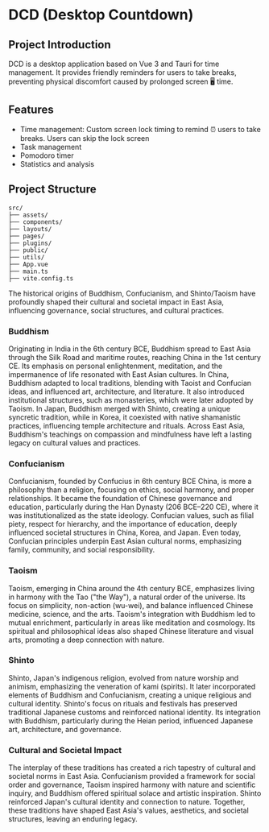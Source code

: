 # DCD (Desktop Countdown)

## Project Introduction

DCD is a desktop application based on Vue 3 and Tauri for time management. It provides friendly reminders for users to take breaks, preventing physical discomfort caused by prolonged screen 🖥️ time.

## Features
- Time management: Custom screen lock timing to remind ⏰ users to take breaks. Users can skip the lock screen
- Task management
- Pomodoro timer
- Statistics and analysis

## Project Structure

```
src/
├── assets/
├── components/
├── layouts/
├── pages/
├── plugins/
├── public/
├── utils/
├── App.vue
├── main.ts
├── vite.config.ts
```

The historical origins of Buddhism, Confucianism, and Shinto/Taoism have profoundly shaped their cultural and societal impact in East Asia, influencing governance, social structures, and cultural practices.

### **Buddhism**
Originating in India in the 6th century BCE, Buddhism spread to East Asia through the Silk Road and maritime routes, reaching China in the 1st century CE. Its emphasis on personal enlightenment, meditation, and the impermanence of life resonated with East Asian cultures. In China, Buddhism adapted to local traditions, blending with Taoist and Confucian ideas, and influenced art, architecture, and literature. It also introduced institutional structures, such as monasteries, which were later adopted by Taoism. In Japan, Buddhism merged with Shinto, creating a unique syncretic tradition, while in Korea, it coexisted with native shamanistic practices, influencing temple architecture and rituals. Across East Asia, Buddhism's teachings on compassion and mindfulness have left a lasting legacy on cultural values and practices.

### **Confucianism**
Confucianism, founded by Confucius in 6th century BCE China, is more a philosophy than a religion, focusing on ethics, social harmony, and proper relationships. It became the foundation of Chinese governance and education, particularly during the Han Dynasty (206 BCE–220 CE), where it was institutionalized as the state ideology. Confucian values, such as filial piety, respect for hierarchy, and the importance of education, deeply influenced societal structures in China, Korea, and Japan. Even today, Confucian principles underpin East Asian cultural norms, emphasizing family, community, and social responsibility.

### **Taoism**
Taoism, emerging in China around the 4th century BCE, emphasizes living in harmony with the Tao ("the Way"), a natural order of the universe. Its focus on simplicity, non-action (wu-wei), and balance influenced Chinese medicine, science, and the arts. Taoism's integration with Buddhism led to mutual enrichment, particularly in areas like meditation and cosmology. Its spiritual and philosophical ideas also shaped Chinese literature and visual arts, promoting a deep connection with nature.

### **Shinto**
Shinto, Japan's indigenous religion, evolved from nature worship and animism, emphasizing the veneration of kami (spirits). It later incorporated elements of Buddhism and Confucianism, creating a unique religious and cultural identity. Shinto's focus on rituals and festivals has preserved traditional Japanese customs and reinforced national identity. Its integration with Buddhism, particularly during the Heian period, influenced Japanese art, architecture, and governance.

### **Cultural and Societal Impact**
The interplay of these traditions has created a rich tapestry of cultural and societal norms in East Asia. Confucianism provided a framework for social order and governance, Taoism inspired harmony with nature and scientific inquiry, and Buddhism offered spiritual solace and artistic inspiration. Shinto reinforced Japan's cultural identity and connection to nature. Together, these traditions have shaped East Asia's values, aesthetics, and societal structures, leaving an enduring legacy.
